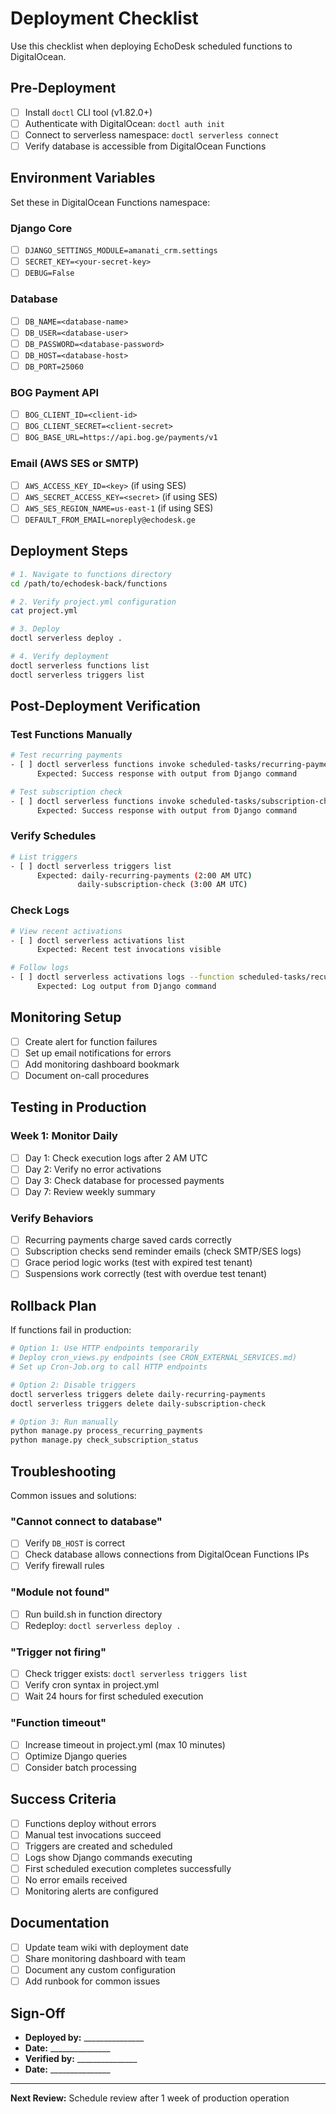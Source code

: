 # Deployment Checklist

Use this checklist when deploying EchoDesk scheduled functions to DigitalOcean.

## Pre-Deployment

- [ ] Install `doctl` CLI tool (v1.82.0+)
- [ ] Authenticate with DigitalOcean: `doctl auth init`
- [ ] Connect to serverless namespace: `doctl serverless connect`
- [ ] Verify database is accessible from DigitalOcean Functions

## Environment Variables

Set these in DigitalOcean Functions namespace:

### Django Core
- [ ] `DJANGO_SETTINGS_MODULE=amanati_crm.settings`
- [ ] `SECRET_KEY=<your-secret-key>`
- [ ] `DEBUG=False`

### Database
- [ ] `DB_NAME=<database-name>`
- [ ] `DB_USER=<database-user>`
- [ ] `DB_PASSWORD=<database-password>`
- [ ] `DB_HOST=<database-host>`
- [ ] `DB_PORT=25060`

### BOG Payment API
- [ ] `BOG_CLIENT_ID=<client-id>`
- [ ] `BOG_CLIENT_SECRET=<client-secret>`
- [ ] `BOG_BASE_URL=https://api.bog.ge/payments/v1`

### Email (AWS SES or SMTP)
- [ ] `AWS_ACCESS_KEY_ID=<key>` (if using SES)
- [ ] `AWS_SECRET_ACCESS_KEY=<secret>` (if using SES)
- [ ] `AWS_SES_REGION_NAME=us-east-1` (if using SES)
- [ ] `DEFAULT_FROM_EMAIL=noreply@echodesk.ge`

## Deployment Steps

```bash
# 1. Navigate to functions directory
cd /path/to/echodesk-back/functions

# 2. Verify project.yml configuration
cat project.yml

# 3. Deploy
doctl serverless deploy .

# 4. Verify deployment
doctl serverless functions list
doctl serverless triggers list
```

## Post-Deployment Verification

### Test Functions Manually

```bash
# Test recurring payments
- [ ] doctl serverless functions invoke scheduled-tasks/recurring-payments
      Expected: Success response with output from Django command

# Test subscription check
- [ ] doctl serverless functions invoke scheduled-tasks/subscription-check
      Expected: Success response with output from Django command
```

### Verify Schedules

```bash
# List triggers
- [ ] doctl serverless triggers list
      Expected: daily-recurring-payments (2:00 AM UTC)
               daily-subscription-check (3:00 AM UTC)
```

### Check Logs

```bash
# View recent activations
- [ ] doctl serverless activations list
      Expected: Recent test invocations visible

# Follow logs
- [ ] doctl serverless activations logs --function scheduled-tasks/recurring-payments --follow
      Expected: Log output from Django command
```

## Monitoring Setup

- [ ] Create alert for function failures
- [ ] Set up email notifications for errors
- [ ] Add monitoring dashboard bookmark
- [ ] Document on-call procedures

## Testing in Production

### Week 1: Monitor Daily

- [ ] Day 1: Check execution logs after 2 AM UTC
- [ ] Day 2: Verify no error activations
- [ ] Day 3: Check database for processed payments
- [ ] Day 7: Review weekly summary

### Verify Behaviors

- [ ] Recurring payments charge saved cards correctly
- [ ] Subscription checks send reminder emails (check SMTP/SES logs)
- [ ] Grace period logic works (test with expired test tenant)
- [ ] Suspensions work correctly (test with overdue test tenant)

## Rollback Plan

If functions fail in production:

```bash
# Option 1: Use HTTP endpoints temporarily
# Deploy cron_views.py endpoints (see CRON_EXTERNAL_SERVICES.md)
# Set up Cron-Job.org to call HTTP endpoints

# Option 2: Disable triggers
doctl serverless triggers delete daily-recurring-payments
doctl serverless triggers delete daily-subscription-check

# Option 3: Run manually
python manage.py process_recurring_payments
python manage.py check_subscription_status
```

## Troubleshooting

Common issues and solutions:

### "Cannot connect to database"
- [ ] Verify `DB_HOST` is correct
- [ ] Check database allows connections from DigitalOcean Functions IPs
- [ ] Verify firewall rules

### "Module not found"
- [ ] Run build.sh in function directory
- [ ] Redeploy: `doctl serverless deploy .`

### "Trigger not firing"
- [ ] Check trigger exists: `doctl serverless triggers list`
- [ ] Verify cron syntax in project.yml
- [ ] Wait 24 hours for first scheduled execution

### "Function timeout"
- [ ] Increase timeout in project.yml (max 10 minutes)
- [ ] Optimize Django queries
- [ ] Consider batch processing

## Success Criteria

- [ ] Functions deploy without errors
- [ ] Manual test invocations succeed
- [ ] Triggers are created and scheduled
- [ ] Logs show Django commands executing
- [ ] First scheduled execution completes successfully
- [ ] No error emails received
- [ ] Monitoring alerts are configured

## Documentation

- [ ] Update team wiki with deployment date
- [ ] Share monitoring dashboard with team
- [ ] Document any custom configuration
- [ ] Add runbook for common issues

## Sign-Off

- **Deployed by:** _______________
- **Date:** _______________
- **Verified by:** _______________
- **Date:** _______________

---

**Next Review:** Schedule review after 1 week of production operation

